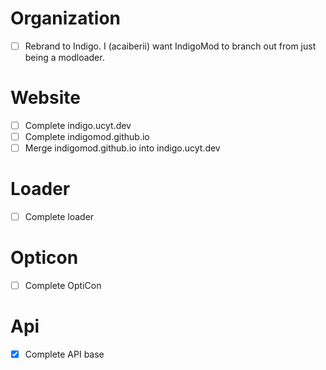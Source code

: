 # Organization
- [ ] Rebrand to Indigo. I (acaiberii) want IndigoMod to branch out from just being a modloader. 
# Website
- [ ] Complete indigo.ucyt.dev
- [ ] Complete indigomod.github.io
- [ ] Merge indigomod.github.io into indigo.ucyt.dev
# Loader
- [ ] Complete loader
# Opticon
- [ ] Complete OptiCon
# Api
- [x] Complete API base
